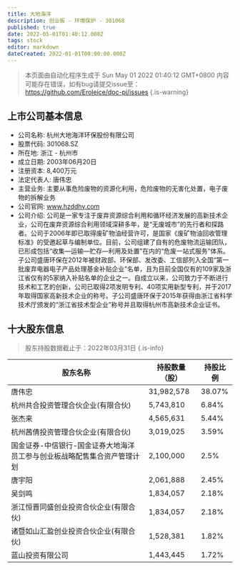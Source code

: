 ```yaml
---
title: 大地海洋
description: 创业板 - 环境保护 - 301068
published: true
date: 2022-05-01T01:40:12.000Z
tags: stock
editor: markdown
dateCreated: 2022-01-01T00:00:00.000Z
---
```


> 本页面由自动化程序生成于 Sun May 01 2022 01:40:12 GMT+0800
> 内容可能存在错误，如有bug请提交issue至：https://github.com/Eroleice/doc-pi/issues
{.is-warning}

## 上市公司基本信息
- 公司名称: 杭州大地海洋环保股份有限公司
- 股票代码: 301068.SZ
- 所在地: 浙江 - 杭州市
- 成立日期: 2003年06月20日
- 注册资本: 8,400万元
- 法定代表人: 唐伟忠
- 主营业务: 主要从事危险废物的资源化利用，危险废物的无害化处置，电子废物的拆解业务
- 公司官网: www.hzddhy.com
- 公司介绍: 公司是一家专注于废弃资源综合利用和循环经济发展的高新技术企业，公司在废弃资源综合利用领域深耕多年，是“无废城市”的先行者和探路者。公司于2006年即已取得废矿物油经营许可，是国家《废矿物油回收管理标准》的受邀起草与编制单位。目前，公司组建了自有的危废物流运输团队，已形成包括“收集—运输—贮存—利用及处置”在内的“危废一站式服务”体系。子公司盛唐环保在2012年被财政部、环保部、发改委、工信部列入全国“第一批废弃电器电子产品处理基金补贴企业”名单，且为目前全国仅有的109家及浙江省仅有的5家纳入补贴名单的企业之一。自成立以来，公司致力于不断进行技术和工艺的创新，公司已取得2项发明专利、40项实用新型专利，并于2017年取得国家高新技术企业的称号。子公司盛唐环保于2015年获得由浙江省科学技术厅颁发的“浙江省技术型企业”称号并且取得杭州市高新技术企业证书。


## 十大股东信息
> 股东持股数据截止于：2022年03月31日
{.is-info}

| 股东名称 | 持股数量（股） | 持股比例 |
| --- | --- | --- |
| 唐伟忠 | 31,982,578 | 38.07% |
| 杭州共合投资管理合伙企业(有限合伙) | 5,743,810 | 6.84% |
| 张杰来 | 4,565,631 | 5.44% |
| 杭州茜倩投资管理合伙企业(有限合伙) | 3,019,025 | 3.59% |
| 国金证券-中信银行-国金证券大地海洋员工参与创业板战略配售集合资产管理计划 | 2,100,000 | 2.5% |
| 唐宇阳 | 2,061,888 | 2.45% |
| 吴剑鸣 | 1,834,057 | 2.18% |
| 浙江恒晋同盛创业投资合伙企业(有限合伙) | 1,834,057 | 2.18% |
| 诸暨如山汇盈创业投资合伙企业(有限合伙) | 1,528,381 | 1.82% |
| 蓝山投资有限公司 | 1,443,445 | 1.72% |





